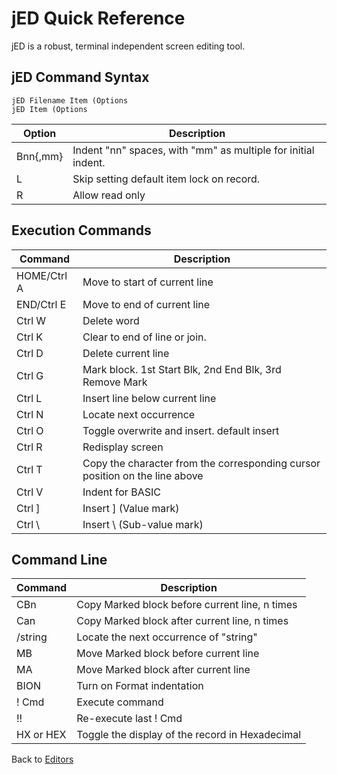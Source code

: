 # jED Quick Reference

<PageHeader />

jED is a robust, terminal independent screen editing tool.

## jED Command Syntax

```
jED Filename Item (Options
jED Item (Options
```

| Option | Description |
| --- | --- |
| Bnn{,mm} | Indent "nn" spaces, with "mm" as multiple for initial indent. |
| L | Skip setting default item lock on record. |
| R | Allow read only |

## Execution Commands

| Command | Description |
| --- | --- |
| HOME/Ctrl A | Move to start of current line |
| END/Ctrl E | Move to end of current line |
| Ctrl W | Delete word |
| Ctrl K | Clear to end of line or join. |
| Ctrl D | Delete current line |
| Ctrl G | Mark block. 1st Start Blk, 2nd End Blk, 3rd Remove Mark |
| Ctrl L | Insert line below current line |
| Ctrl N | Locate next occurrence |
| Ctrl O | Toggle overwrite and insert. default insert |
| Ctrl R | Redisplay screen |
| Ctrl T | Copy the character from the corresponding cursor position on the line above |
| Ctrl V | Indent for BASIC |
| Ctrl ] | Insert ]  (Value mark)|
| Ctrl \ | Insert \  (Sub-value mark) |

## Command Line

| Command | Description |
| --- | --- |
| CBn | Copy Marked block before current line, n times |
| Can | Copy Marked block after current line, n times |
| /string | Locate the next occurrence of "string" |
| MB | Move Marked block before current line |
| MA | Move Marked block after current line |
| BION | Turn on Format indentation |
| ! Cmd | Execute command |
| !! | Re-execute last ! Cmd |
| HX or HEX | Toggle the display of the record in Hexadecimal |

Back to [Editors](./../README.md)

  
<PageFooter />
